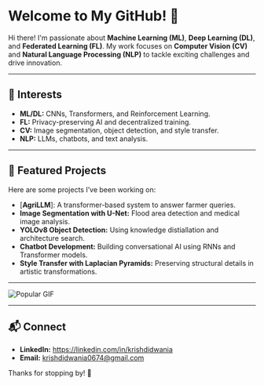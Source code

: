 # Welcome to My GitHub! 👋  

Hi there! I'm passionate about **Machine Learning (ML)**, **Deep Learning (DL)**, and **Federated Learning (FL)**. My work focuses on **Computer Vision (CV)** and **Natural Language Processing (NLP)** to tackle exciting challenges and drive innovation.

---

## 🌟 Interests  
- **ML/DL:** CNNs, Transformers, and Reinforcement Learning.  
- **FL:** Privacy-preserving AI and decentralized training.  
- **CV:** Image segmentation, object detection, and style transfer.  
- **NLP:** LLMs, chatbots, and text analysis.

---

## 🚀 Featured Projects
Here are some projects I’ve been working on:
- [**AgriLLM**]: A transformer-based system to answer farmer queries.
- **Image Segmentation with U-Net:** Flood area detection and medical image analysis.
- **YOLOv8 Object Detection:** Using knowledge distiallation and architecture search. 
- **Chatbot Development:** Building conversational AI using RNNs and Transformer models.
- **Style Transfer with Laplacian Pyramids:** Preserving structural details in artistic transformations.

---

![Popular GIF](https://media.giphy.com/media/26tn33aiTi1jkl6H6/giphy.gif)  

---


## 📬 Connect  
- **LinkedIn:** https://linkedin.com/in/krishdidwania
- **Email:** krishdidwania0674@gmail.com  

Thanks for stopping by! 🌟

